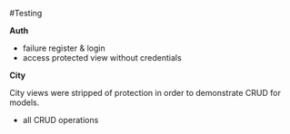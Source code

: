 #Testing

**Auth**

 - failure register & login
 - access protected view without credentials

**City**

City views were stripped of protection in order to 
demonstrate CRUD for models.
 - all CRUD operations